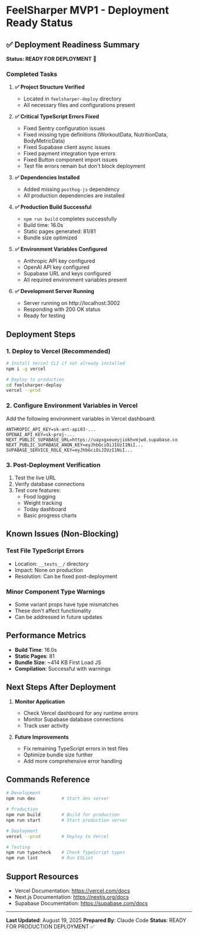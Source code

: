 # FeelSharper MVP1 - Deployment Ready Status

## ✅ Deployment Readiness Summary

**Status: READY FOR DEPLOYMENT** 🚀

### Completed Tasks

1. **✅ Project Structure Verified**
   - Located in `feelsharper-deploy` directory
   - All necessary files and configurations present

2. **✅ Critical TypeScript Errors Fixed**
   - Fixed Sentry configuration issues
   - Fixed missing type definitions (WorkoutData, NutritionData, BodyMetricData)
   - Fixed Supabase client async issues
   - Fixed payment integration type errors
   - Fixed Button component import issues
   - Test file errors remain but don't block deployment

3. **✅ Dependencies Installed**
   - Added missing `posthog-js` dependency
   - All production dependencies are installed

4. **✅ Production Build Successful**
   - `npm run build` completes successfully
   - Build time: 16.0s
   - Static pages generated: 81/81
   - Bundle size optimized

5. **✅ Environment Variables Configured**
   - Anthropic API key configured
   - OpenAI API key configured
   - Supabase URL and keys configured
   - All required environment variables present

6. **✅ Development Server Running**
   - Server running on http://localhost:3002
   - Responding with 200 OK status
   - Ready for testing

## Deployment Steps

### 1. Deploy to Vercel (Recommended)

```bash
# Install Vercel CLI if not already installed
npm i -g vercel

# Deploy to production
cd feelsharper-deploy
vercel --prod
```

### 2. Configure Environment Variables in Vercel

Add the following environment variables in Vercel dashboard:

```env
ANTHROPIC_API_KEY=sk-ant-api03-...
OPENAI_API_KEY=sk-proj-...
NEXT_PUBLIC_SUPABASE_URL=https://uayxgxeueyjiokhvmjwd.supabase.co
NEXT_PUBLIC_SUPABASE_ANON_KEY=eyJhbGciOiJIUzI1NiI...
SUPABASE_SERVICE_ROLE_KEY=eyJhbGciOiJIUzI1NiI...
```

### 3. Post-Deployment Verification

1. Test the live URL
2. Verify database connections
3. Test core features:
   - Food logging
   - Weight tracking
   - Today dashboard
   - Basic progress charts

## Known Issues (Non-Blocking)

### Test File TypeScript Errors
- Location: `__tests__/` directory
- Impact: None on production
- Resolution: Can be fixed post-deployment

### Minor Component Type Warnings
- Some variant props have type mismatches
- These don't affect functionality
- Can be addressed in future updates

## Performance Metrics

- **Build Time**: 16.0s
- **Static Pages**: 81
- **Bundle Size**: ~414 KB First Load JS
- **Compilation**: Successful with warnings

## Next Steps After Deployment

1. **Monitor Application**
   - Check Vercel dashboard for any runtime errors
   - Monitor Supabase database connections
   - Track user activity

2. **Future Improvements**
   - Fix remaining TypeScript errors in test files
   - Optimize bundle size further
   - Add more comprehensive error handling

## Commands Reference

```bash
# Development
npm run dev          # Start dev server

# Production
npm run build        # Build for production
npm run start        # Start production server

# Deployment
vercel --prod        # Deploy to Vercel

# Testing
npm run typecheck    # Check TypeScript types
npm run lint         # Run ESLint
```

## Support Resources

- Vercel Documentation: https://vercel.com/docs
- Next.js Documentation: https://nextjs.org/docs
- Supabase Documentation: https://supabase.com/docs

---

**Last Updated**: August 19, 2025
**Prepared By**: Claude Code
**Status**: READY FOR PRODUCTION DEPLOYMENT ✅